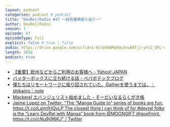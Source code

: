 ```yaml
---
layout: podcast
categories: podcast # podcast
title: "DevRel/Radio #47 〜技術書典振り返り〜"
author: DevRel/Radio
season: 1
episode: 47
episodeType: full
explicit: false # true | false
audio: https://drive.google.com/uc?id=1-6CreOb6MqkOy3vu8Afj1-yYs2_OFL-c
length: 3658
podcast: true
---
```


- [【重要】欧州などからご利用のお客様へ - Yahoo! JAPAN](https://privacy.yahoo.co.jp/notice/globalaccess.html)
- [バッターボックスに立ち続ける話 - ペパボテックブログ](https://tech.pepabo.com/2022/01/31/pepabo-vpoe-poem-vol4/)
- [僕たちはリモートワークに振り回されていた。Gatherを使うまでは。｜shikajiro｜note](https://note.com/shikajiro/n/n62efbc939711)
- [Mackerel エバンジェリスト始めました - そーだいなるらくがき帳](https://soudai.hatenablog.com/entry/2022/01/28/084330)
- [Jaime Lopez on Twitter: "The “Manga Guide to” series of books are fun. https://t.co/LajmfHQyLP The closest thing I can think of for #devrel folks is the “Learn DevRel with Manga” book from @MOONGIFT @goofmint. https://t.co/cNu9ij96KJ" / Twitter](https://twitter.com/DevWithTheHair/status/1487577706627620864)
